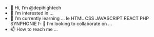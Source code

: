 - 👋 Hi, I’m @depihightech
- 👀 I’m interested in ...
- 🌱 I’m currently learning ... le HTML CSS JAVASCRIPT REACT PHP SYNPHONIE
f- 💞️ I’m looking to collaborate on ...
- 📫 How to reach me ...

<!---
depihightech/depihightech is a ✨ special ✨ repository because its `README.md` (this file) appears on your GitHub profile.
You can click the Preview link to take a look at your changes.
--->
